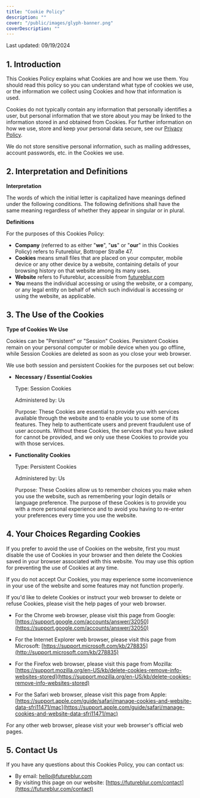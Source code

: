```yaml
---
title: "Cookie Policy"
description: ""
cover: "/public/images/glyph-banner.png"
coverDescription: ""
---
```


Last updated: 09/19/2024 

## **1. Introduction**

This Cookies Policy explains what Cookies are and how we use them. You should read this policy so you can understand what type of cookies we use, or the information we collect using Cookies and how that information is used.

Cookies do not typically contain any information that personally identifies a user, but personal information that we store about you may be linked to the information stored in and obtained from Cookies. For further information on how we use, store and keep your personal data secure, see our [Privacy Policy](/privacy).

We do not store sensitive personal information, such as mailing addresses, account passwords, etc. in the Cookies we use.

## **2. Interpretation and Definitions**

**Interpretation**

The words of which the initial letter is capitalized have meanings defined under the following conditions. The following definitions shall have the same meaning regardless of whether they appear in singular or in plural.

**Definitions**

For the purposes of this Cookies Policy:

- __Company__ (referred to as either "**we**", "**us**" or "**our**" in this Cookies Policy) refers to Futureblur, Bottroper Straße 47.
- __Cookies__ means small files that are placed on your computer, mobile device or any other device by a website, containing details of your browsing history on that website among its many uses.
- __Website__ refers to Futureblur, accessible from [futureblur.com](futureblur.com)
- __You__ means the individual accessing or using the website, or a company, or any legal entity on behalf of which such individual is accessing or using the website, as applicable.

## **3. The Use of the Cookies**

**Type of Cookies We Use**

Cookies can be "Persistent" or "Session" Cookies. Persistent Cookies remain on your personal computer or mobile device when you go offline, while Session Cookies are deleted as soon as you close your web browser.

We use both session and persistent Cookies for the purposes set out below:

- __Necessary / Essential Cookies__

   Type: Session Cookies

   Administered by: Us

   Purpose: These Cookies are essential to provide you with services available through the website and to enable you to use some of its features. They help to authenticate users and prevent fraudulent use of user accounts. Without these Cookies, the services that you have asked for cannot be provided, and we only use these Cookies to provide you with those services.

- __Functionality Cookies__

   Type: Persistent Cookies

   Administered by: Us

   Purpose: These Cookies allow us to remember choices you make when you use the website, such as remembering your login details or language preference. The purpose of these Cookies is to provide you with a more personal experience and to avoid you having to re-enter your preferences every time you use the website.


## **4. Your Choices Regarding Cookies**

If you prefer to avoid the use of Cookies on the website, first you must disable the use of Cookies in your browser and then delete the Cookies saved in your browser associated with this website. You may use this option for preventing the use of Cookies at any time.

If you do not accept Our Cookies, you may experience some inconvenience in your use of the website and some features may not function properly.

If you'd like to delete Cookies or instruct your web browser to delete or refuse Cookies, please visit the help pages of your web browser.

- For the Chrome web browser, please visit this page from Google: [https://support.google.com/accounts/answer/32050](https://support.google.com/accounts/answer/32050)

- For the Internet Explorer web browser, please visit this page from Microsoft: [https://support.microsoft.com/kb/278835](http://support.microsoft.com/kb/278835)

- For the Firefox web browser, please visit this page from Mozilla: [https://support.mozilla.org/en-US/kb/delete-cookies-remove-info-websites-stored](https://support.mozilla.org/en-US/kb/delete-cookies-remove-info-websites-stored)

- For the Safari web browser, please visit this page from Apple: [https://support.apple.com/guide/safari/manage-cookies-and-website-data-sfri11471/mac](https://support.apple.com/guide/safari/manage-cookies-and-website-data-sfri11471/mac)

For any other web browser, please visit your web browser's official web pages.

## **5. Contact Us**
If you have any questions about this Cookies Policy, you can contact us:

- By email: hello@futureblur.com
- By visiting this page on our website: [https://futureblur.com/contact](https://futureblur.com/contact)
